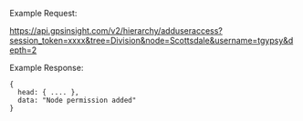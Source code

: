 Example Request:

https://api.gpsinsight.com/v2/hierarchy/adduseraccess?session_token=xxxx&tree=Division&node=Scottsdale&username=tgypsy&depth=2

Example Response:

    {
      head: { .... },
      data: "Node permission added"
    }
